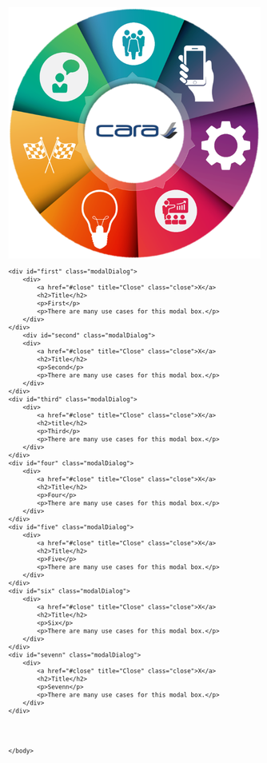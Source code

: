 <html>
	<head>
		<link rel="stylesheet" href="style.css">
	</head>
	<body>
<center>
<img src="aFAV17i.png" usemap="#image-map">
</center>
<map name="image-map">
    <area target="" alt="testst" title="testst" href="#first" coords="374,539,381,721,514,688,648,586,516,488" shape="poly">
    <area target="" alt="eee" title="eee" href="#second" coords="101,603,201,681,372,719,369,541,239,480,102,594" shape="poly">
    <area target="" alt="xxx" title="xxx" href="#third" coords="92,595,22,468,12,298,197,342,233,481" shape="poly">
    <area target="" alt="" title="" href="#four" coords="15,296,82,146,196,51,283,215,195,328" shape="poly">
    <area target="" alt="" title="" href="#five" coords="204,45,364,7,508,38,433,206,290,209" shape="poly">
    <area target="" alt="" title="" href="#six" coords="516,42,439,212,528,317,710,273,645,137,646,137,645,137" shape="poly">
    <area target="" alt="" title="" href="#sevenn" coords="530,328,713,278,719,433,655,576,510,469" shape="poly">
	
</map>

	
	<div id="first" class="modalDialog">
		<div>
			<a href="#close" title="Close" class="close">X</a>
			<h2>Title</h2>
			<p>First</p>
			<p>There are many use cases for this modal box.</p>
		</div>
	</div>
		<div id="second" class="modalDialog">
		<div>
			<a href="#close" title="Close" class="close">X</a>
			<h2>Title</h2>
			<p>Second</p>
			<p>There are many use cases for this modal box.</p>
		</div>
	</div>
	<div id="third" class="modalDialog">
		<div>
			<a href="#close" title="Close" class="close">X</a>
			<h2>title</h2>
			<p>Third</p>
			<p>There are many use cases for this modal box.</p>
		</div>
	</div>
	<div id="four" class="modalDialog">
		<div>
			<a href="#close" title="Close" class="close">X</a>
			<h2>Title</h2>
			<p>Four</p>
			<p>There are many use cases for this modal box.</p>
		</div>
	</div>
	<div id="five" class="modalDialog">
		<div>
			<a href="#close" title="Close" class="close">X</a>
			<h2>Title</h2>
			<p>Five</p>
			<p>There are many use cases for this modal box.</p>
		</div>
	</div>
	<div id="six" class="modalDialog">
		<div>
			<a href="#close" title="Close" class="close">X</a>
			<h2>Title</h2>
			<p>Six</p>
			<p>There are many use cases for this modal box.</p>
		</div>
	</div>
	<div id="sevenn" class="modalDialog">
		<div>
			<a href="#close" title="Close" class="close">X</a>
			<h2>Title</h2>
			<p>Sevenn</p>
			<p>There are many use cases for this modal box.</p>
		</div>
	</div>
	
	
	

	</body>
</html>
